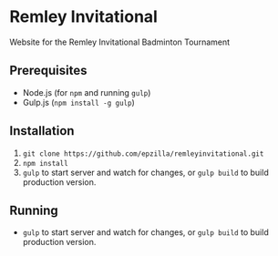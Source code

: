 # Remley Invitational
Website for the Remley Invitational Badminton Tournament

## Prerequisites
- Node.js (for `npm` and running `gulp`)
- Gulp.js (`npm install -g gulp`)

## Installation
1. `git clone https://github.com/epzilla/remleyinvitational.git`
2. `npm install`
3. `gulp` to start server and watch for changes, or `gulp build` to build production version.

## Running
- `gulp` to start server and watch for changes,  or `gulp build` to build production version.
